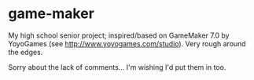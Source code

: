 game-maker
==========

My high school senior project; inspired/based on GameMaker 7.0 by YoyoGames (see http://www.yoyogames.com/studio). Very rough around the edges.

Sorry about the lack of comments... I'm wishing I'd put them in too.
